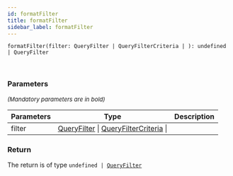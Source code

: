 ```yaml
---
id: formatFilter
title: formatFilter
sidebar_label: formatFilter
---
```


```tsx
formatFilter(filter: QueryFilter | QueryFilterCriteria | ): undefined | QueryFilter
```
<br/>



### Parameters

<font size="2"><i>(Mandatory parameters are in bold)</i></font>

| Parameters | Type | Description |
| --------- | ---- | ----------- |
| filter | [QueryFilter](/framework-api/interfaces/QueryFilter.md) \| [QueryFilterCriteria](/framework-api/interfaces/QueryFilterCriteria.md) \|  |  |


### Return



The return is of type <code>undefined | [QueryFilter](/framework-api/interfaces/QueryFilter.md)</code>